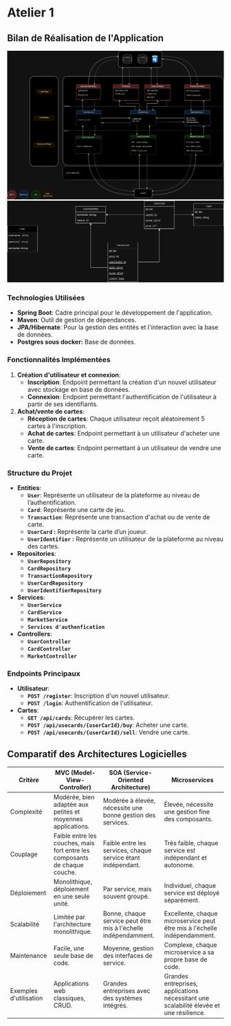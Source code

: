 # Atelier 1
## **Bilan de Réalisation de l'Application**

![Untitled](img/Atelier2-Merge.drawio.png)
![Untitled](img/Atelier2-DB.drawio.png)
### **Technologies Utilisées**

- **Spring Boot**: Cadre principal pour le développement de l'application.
- **Maven**: Outil de gestion de dépendances.
- **JPA/Hibernate**: Pour la gestion des entités et l'interaction avec la base de données.
- **Postgres sous docker:** Base de données.

### **Fonctionnalités Implémentées**

1. **Création d'utilisateur et connexion**:
    - **Inscription**: Endpoint permettant la création d'un nouvel utilisateur avec stockage en base de données.
    - **Connexion**: Endpoint permettant l'authentification de l'utilisateur à partir de ses identifiants.
2. **Achat/vente de cartes**:
    - **Réception de cartes**: Chaque utilisateur reçoit aléatoirement 5 cartes à l'inscription.
    - **Achat de cartes**: Endpoint permettant à un utilisateur d'acheter une carte.
    - **Vente de cartes**: Endpoint permettant à un utilisateur de vendre une carte.

### **Structure du Projet**

- **Entities**:
    - **`User`**: Représente un utilisateur de la plateforme au niveau de l’authentification.
    - **`Card`**: Représente une carte de jeu.
    - **`Transaction`**: Représente une transaction d'achat ou de vente de carte.
    - **`UserCard` :** Représente la carte d’un joueur.
    - **`UserIdentifier` :** Représente un utilisateur de la plateforme au niveau des cartes.
- **Repositories**:
    - **`UserRepository`**
    - **`CardRepository`**
    - **`TransactionRepository`**
    - **`UserCardRepository`**
    - **`UserIdentifierRepository`**
- **Services**:
    - **`UserService`**
    - **`CardService`**
    - **`MarketService`**
    - **`Services d'authenfication`**
- **Controllers**:
    - **`UserController`**
    - **`CardController`**
    - **`MarketController`**

### **Endpoints Principaux**

- **Utilisateur**:
    - **`POST /register`**: Inscription d'un nouvel utilisateur.
    - **`POST /login`**: Authentification de l'utilisateur.
- **Cartes**:
    - **`GET /api/cards`**: Récupérer les cartes.
    - **`POST /api/usecards/{userCarId}/buy`**: Acheter une carte.
    - **`POST /api/usecards/{userCarId}/sell`**: Vendre une carte.

## **Comparatif des Architectures Logicielles**
| Critère | MVC (Model-View-Controller) | SOA (Service-Oriented Architecture) | Microservices |
| --- | --- | --- | --- |
| Complexité | Modérée, bien adaptée aux petites et moyennes applications. | Modérée à élevée, nécessite une bonne gestion des services. | Élevée, nécessite une gestion fine des composants. |
| Couplage | Faible entre les couches, mais fort entre les composants de chaque couche. | Faible entre les services, chaque service étant indépendant. | Très faible, chaque service est indépendant et autonome. |
| Déploiement | Monolithique, déploiement en une seule unité. | Par service, mais souvent groupé. | Individuel, chaque service est déployé séparément. |
| Scalabilité | Limitée par l'architecture monolithique. | Bonne, chaque service peut être mis à l'échelle indépendamment. | Excellente, chaque microservice peut être mis à l'échelle indépendamment. |
| Maintenance | Facile, une seule base de code. | Moyenne, gestion des interfaces de service. | Complexe, chaque microservice a sa propre base de code. |
| Exemples d'utilisation | Applications web classiques, CRUD. | Grandes entreprises avec des systèmes intégrés. | Grandes entreprises, applications nécessitant une scalabilité élevée et une résilience. |